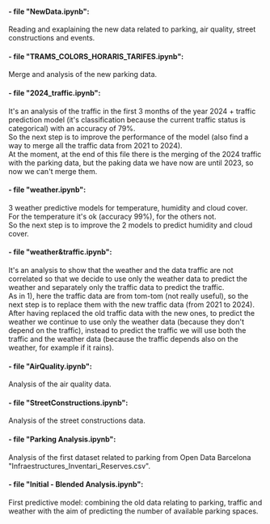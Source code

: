 #### - file "NewData.ipynb":
Reading and exaplaining the new data related to parking, air quality, street constructions and events.

#### - file "TRAMS_COLORS_HORARIS_TARIFES.ipynb":
Merge and analysis of the new parking data.

#### - file "2024_traffic.ipynb":  
It's an analysis of the traffic in the first 3 months of the year 2024 + traffic prediction model (it's classification because the current traffic status is categorical) with an accuracy of 79%.  
So the next step is to improve the performance of the model (also find a way to merge all the traffic data from 2021 to 2024).  
At the moment, at the end of this file there is the merging of the 2024 traffic with the parking data, but the paking data we have now are until 2023, so now we can't merge them.

#### - file "weather.ipynb":  
3 weather predictive models for temperature, humidity and cloud cover.  
For the temperature it's ok (accuracy 99%), for the others not.  
So the next step is to improve the 2 models to predict humidity and cloud cover.
      
#### - file "weather&traffic.ipynb":  
It's an analysis to show that the weather and the data traffic are not correlated so that we decide to use only the weather data to predict the weather and separately only the traffic data to predict the traffic.  
As in 1), here the traffic data are from tom-tom (not really useful), so the next step is to replace them with the new traffic data (from 2021 to 2024).    
After having replaced the old traffic data with the new ones, to predict the weather we continue to use only the weather data (because they don't depend on the traffic), instead to predict the traffic we will use both the traffic and the weather data (because the traffic depends also on the weather, for example if it rains). 

#### - file "AirQuality.ipynb":
Analysis of the air quality data.

#### - file "StreetConstructions.ipynb":
Analysis of the street constructions data.

#### - file "Parking Analysis.ipynb":
Analysis of the first dataset related to parking from Open Data Barcelona "Infraestructures_Inventari_Reserves.csv".

#### - file "Initial - Blended Analysis.ipynb":
First predictive model: combining the old data relating to parking, traffic and weather with the aim of predicting the number of available parking spaces.
